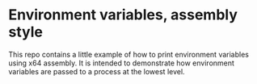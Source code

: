 # Environment variables, assembly style

This repo contains a little example of how to print environment variables using x64 assembly. It is intended to demonstrate how environment variables are passed to a process at the lowest level.
